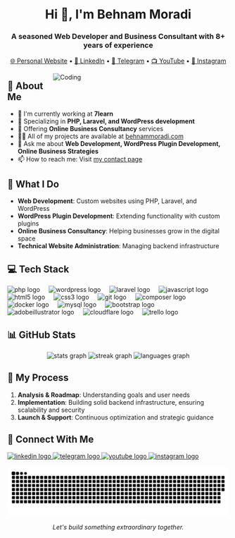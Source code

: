 <!-- HEADER -->
<h1 align="center">Hi 👋, I'm Behnam Moradi</h1>
<h3 align="center">A seasoned Web Developer and Business Consultant with 8+ years of experience</h3>

<!-- ABOUT ME SECTION -->
<p align="center">
  <a href="https://behnammoradi.com">🌐 Personal Website</a> •
  <a href="https://www.linkedin.com/in/behnam-moradi/">💼 LinkedIn</a> •
  <a href="https://t.me/BehnamMoradi_dev">📱 Telegram</a> •
  <a href="https://www.youtube.com/@BehnamMoradi76">📺 YouTube</a> •
  <a href="https://www.instagram.com/behnammoradi_76/">📸 Instagram</a>
</p>

<img align="right" alt="Coding" width="400" src="https://media.tenor.com/_DOBjnGspYAAAAAC/code-coding.gif">

## 💫 About Me
- 🔭 I'm currently working at **7learn**
- 💼 Specializing in **PHP, Laravel, and WordPress development**
- 🌱 Offering **Online Business Consultancy** services
- 👨‍💻 All of my projects are available at [behnammoradi.com](https://behnammoradi.com)
- 💬 Ask me about **Web Development, WordPress Plugin Development, Online Business Strategies**
- 📫 How to reach me: Visit [my contact page](https://behnammoradi.com/#contact)

## 🚀 What I Do
- **Web Development**: Custom websites using PHP, Laravel, and WordPress
- **WordPress Plugin Development**: Extending functionality with custom plugins
- **Online Business Consultancy**: Helping businesses grow in the digital space
- **Technical Website Administration**: Managing backend infrastructure

## 💻 Tech Stack
<div align="left">
  <img src="https://skillicons.dev/icons?i=php" height="40" alt="php logo" />
  <img width="12" />
  <img src="https://skillicons.dev/icons?i=wordpress" height="40" alt="wordpress logo" />
  <img width="12" />
  <img src="https://cdn.simpleicons.org/laravel/FF2D20" height="40" alt="laravel logo" />
  <img width="12" />
  <img src="https://cdn.simpleicons.org/javascript/F7DF1E" height="40" alt="javascript logo" />
  <img width="12" />
  <img src="https://cdn.simpleicons.org/html5/E34F26" height="40" alt="html5 logo" />
  <img width="12" />
  <img src="https://cdn.simpleicons.org/css3/1572B6" height="40" alt="css3 logo" />
  <img width="12" />
  <img src="https://cdn.jsdelivr.net/gh/devicons/devicon/icons/git/git-original.svg" height="40" alt="git logo" />
  <img width="12" />
  <img src="https://cdn.jsdelivr.net/gh/devicons/devicon/icons/composer/composer-original.svg" height="40" alt="composer logo" />
  <img width="12" />
  <img src="https://skillicons.dev/icons?i=docker" height="40" alt="docker logo" />
  <img width="12" />
  <img src="https://cdn.jsdelivr.net/gh/devicons/devicon/icons/mysql/mysql-original.svg" height="40" alt="mysql logo" />
  <img width="12" />
  <img src="https://cdn.jsdelivr.net/gh/devicons/devicon/icons/bootstrap/bootstrap-original.svg" height="40" alt="bootstrap logo" />
  <img width="12" />
  <img src="https://cdn.simpleicons.org/adobeillustrator/FF9A00" height="40" alt="adobeillustrator logo" />
  <img width="12" />
  <img src="https://cdn.simpleicons.org/cloudflare/F38020" height="40" alt="cloudflare logo" />
  <img width="12" />
  <img src="https://cdn.simpleicons.org/trello/0052CC" height="40" alt="trello logo" />
</div>

## 📊 GitHub Stats
<div align="center">
  <img src="https://github-readme-stats.vercel.app/api?username=behnammoradi76&hide_title=false&hide_rank=false&show_icons=true&include_all_commits=true&count_private=true&disable_animations=false&theme=dracula&locale=en&hide_border=true" height="150" alt="stats graph" />
  <img src="https://streak-stats.demolab.com?user=behnammoradi76&locale=en&mode=daily&theme=dracula&hide_border=true&border_radius=5" height="150" alt="streak graph" />
  <img src="https://github-readme-stats.vercel.app/api/top-langs?username=behnammoradi76&locale=en&hide_title=false&layout=compact&card_width=320&langs_count=5&theme=dracula&hide_border=true" height="150" alt="languages graph" />
</div>

## 🌟 My Process
1. **Analysis & Roadmap**: Understanding goals and user needs
2. **Implementation**: Building solid backend infrastructure, ensuring scalability and security
3. **Launch & Support**: Continuous optimization and strategic guidance

## 🔗 Connect With Me
<div align="left">
  <a href="https://www.linkedin.com/in/behnam-moradi/" target="_blank">
    <img src="https://img.shields.io/static/v1?message=LinkedIn&logo=linkedin&label=&color=0077B5&logoColor=white&labelColor=&style=for-the-badge" height="35" alt="linkedin logo" />
  </a>
  <a href="https://t.me/BehnamMoradi_dev" target="_blank">
    <img src="https://img.shields.io/static/v1?message=Telegram&logo=telegram&label=&color=2CA5E0&logoColor=white&labelColor=&style=for-the-badge" height="35" alt="telegram logo" />
  </a>
  <a href="https://www.youtube.com/@BehnamMoradi76" target="_blank">
    <img src="https://img.shields.io/static/v1?message=Youtube&logo=youtube&label=&color=FF0000&logoColor=white&labelColor=&style=for-the-badge" height="35" alt="youtube logo" />
  </a>
  <a href="https://www.instagram.com/behnammoradi_76/" target="_blank">
    <img src="https://img.shields.io/static/v1?message=Instagram&logo=instagram&label=&color=E4405F&logoColor=white&labelColor=&style=for-the-badge" height="35" alt="instagram logo" />
  </a>
</div>

<!-- SNAKE ANIMATION -->
<br clear="both">
<img src="https://raw.githubusercontent.com/behnammoradi76/behnammoradi76/output/snake.svg" alt="Snake animation" />

<!-- FOOTER -->
<p align="center">
  <i>Let's build something extraordinary together.</i>
</p>
